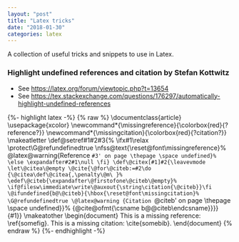 ```yaml
---
layout: "post"
title: "Latex tricks"
date: "2018-01-30"
categories: latex
---
```


<div class="references" markdown="1">

A collection of useful tricks and snippets to use in Latex.


### Highlight undefined references and citation by Stefan Kottwitz

- See https://latex.org/forum/viewtopic.php?t=13654
- See https://tex.stackexchange.com/questions/176297/automatically-highlight-undefined-references

{%- highlight latex -%}
{% raw %}
  \documentclass{article}
  \usepackage{xcolor}
  \newcommand*{\missingreference}{\colorbox{red}{?reference?}}
  \newcommand*{\missingcitation}{\colorbox{red}{?citation?}}
  \makeatletter
  \def\@setref#1#2#3{%
     \ifx#1\relax
      \protect\G@refundefinedtrue
      \nfss@text{\reset@font\missingreference}%
      \@latex@warning{Reference `#3' on page \thepage \space
                undefined}%
     \else
      \expandafter#2#1\null
     \fi}
  \def\@citex[#1]#2{\leavevmode
     \let\@citea\@empty
     \@cite{\@for\@citeb:=#2\do
       {\@citea\def\@citea{,\penalty\@m\ }%
        \edef\@citeb{\expandafter\@firstofone\@citeb\@empty}%
        \if@filesw\immediate\write\@auxout{\string\citation{\@citeb}}\fi
        \@ifundefined{b@\@citeb}{\hbox{\reset@font\missingcitation}%
          \G@refundefinedtrue
          \@latex@warning
            {Citation `\@citeb' on page \thepage \space undefined}}%
          {\@cite@ofmt{\csname b@\@citeb\endcsname}}}}{#1}}
  \makeatother
  \begin{document}
  This is a missing reference: \ref{somefig}.
  This is a missing citation: \cite{somebib}.
  \end{document}
{% endraw %}
{%- endhighlight -%}

</div>

